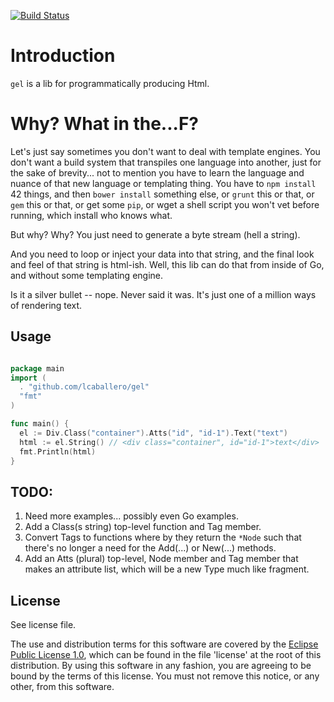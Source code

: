 [![Build Status](https://travis-ci.org/lcaballero/gel.svg?branch=master)](https://travis-ci.org/lcaballero/gel)

# Introduction

`gel` is a lib for programmatically producing Html.

# Why?  What in the...F?

Let's just say sometimes you don't want to deal with template engines.
You don't want a build system that transpiles one language into another,
just for the sake of brevity... not to mention you have to learn the
language and nuance of that new language or templating thing.  You
have to `npm install` 42 things, and then `bower install` something
else, or `grunt` this or that, or `gem` this or that, or get some
`pip`, or wget a shell script you won't vet before running, which
install who knows what.

But why?  Why?  You just need to generate a byte stream (hell a string).

And you need to loop or inject your data into that string, and the final
look and feel of that string is html-ish.  Well, this lib can do that
from inside of Go, and without some templating engine.

Is it a silver bullet -- nope.  Never said it was.  It's just one of
a million ways of rendering text.


## Usage

```go

package main
import (
  . "github.com/lcaballero/gel"
  "fmt"
)  

func main() {
  el := Div.Class("container").Atts("id", "id-1").Text("text")
  html := el.String() // <div class="container", id="id-1">text</div>
  fmt.Println(html)  
}

```

## TODO:
1. Need more examples... possibly even Go examples.
1. Add a Class(s string) top-level function and Tag member.
1. Convert Tags to functions where by they return the `*Node` such that
   there's no longer a need for the Add(...) or New(...) methods.
1. Add an Atts (plural) top-level, Node member and Tag member that makes
   an attribute list, which will be a new Type much like fragment.

## License

See license file.

The use and distribution terms for this software are covered by the
[Eclipse Public License 1.0][EPL-1], which can be found in the file 'license' at the
root of this distribution. By using this software in any fashion, you are
agreeing to be bound by the terms of this license. You must not remove this
notice, or any other, from this software.


[EPL-1]: http://opensource.org/licenses/eclipse-1.0.txt
